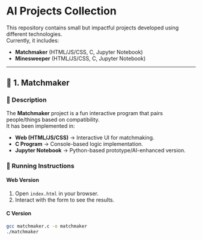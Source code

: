 # AI Projects Collection

This repository contains small but impactful projects developed using different technologies.  
Currently, it includes:

- **Matchmaker** (HTML/JS/CSS, C, Jupyter Notebook)
- **Minesweeper** (HTML/JS/CSS, C, Jupyter Notebook)

---

## 📌 1. Matchmaker

### 🔹 Description
The **Matchmaker** project is a fun interactive program that pairs people/things based on compatibility.  
It has been implemented in:
- **Web (HTML/JS/CSS)** → Interactive UI for matchmaking.
- **C Program** → Console-based logic implementation.
- **Jupyter Notebook** → Python-based prototype/AI-enhanced version.

### 🚀 Running Instructions
#### Web Version
1. Open `index.html` in your browser.
2. Interact with the form to see the results.

#### C Version
```bash
gcc matchmaker.c -o matchmaker
./matchmaker
